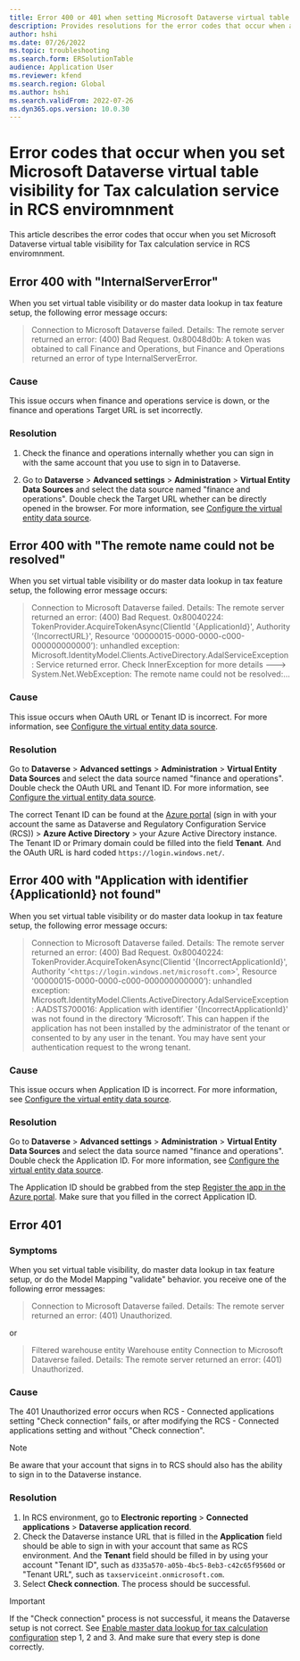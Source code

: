 ```yaml
---
title: Error 400 or 401 when setting Microsoft Dataverse virtual table visibility
description: Provides resolutions for the error codes that occur when application users try to set Dataverse virtual table visibility.
author: hshi
ms.date: 07/26/2022
ms.topic: troubleshooting
ms.search.form: ERSolutionTable
audience: Application User
ms.reviewer: kfend
ms.search.region: Global
ms.author: hshi
ms.search.validFrom: 2022-07-26
ms.dyn365.ops.version: 10.0.30
---
```


# Error codes that occur when you set Microsoft Dataverse virtual table visibility for Tax calculation service in RCS enviromnment

This article describes the error codes that occur when you set Microsoft Dataverse virtual table visibility for Tax calculation service in RCS enviromnment.

## Error 400 with "InternalServerError"

When you set virtual table visibility or do master data lookup in tax feature setup, the following error message occurs:

> Connection to Microsoft Dataverse failed. Details: The remote server returned an error: (400) Bad Request. 0x80048d0b: A token was obtained to call Finance and Operations, but Finance and Operations returned an error of type InternalServerError.

### Cause

This issue occurs when finance and operations service is down, or the finance and operations Target URL is set incorrectly.

### Resolution

1. Check the finance and operations internally whether you can sign in with the same account that you use to sign in to Dataverse.

2. Go to **Dataverse** > **Advanced settings** > **Administration** > **Virtual Entity Data Sources** and select the data source named "finance and operations". Double check the Target URL whether can be directly opened in the browser. For more information, see [Configure the virtual entity data source](/dynamics365/fin-ops-core/dev-itpro/power-platform/admin-reference#configure-the-virtual-entity-data-source).

## Error 400 with "The remote name could not be resolved"

When you set virtual table visibility or do master data lookup in tax feature setup, the following error message occurs:

> Connection to Microsoft Dataverse failed. Details: The remote server returned an error: (400) Bad Request. 0x80040224: TokenProvider.AcquireTokenAsync(Clientld '{ApplicationId}', Authority ‘{IncorrectURL}', Resource '00000015-0000-0000-c000-000000000000’): unhandled exception: Microsoft.IdentityModel.Clients.ActiveDirectory.AdalServiceException: Service returned error. Check InnerException for more details ---> System.Net.WebException: The remote name could not be resolved:...

### Cause

This issue occurs when OAuth URL or Tenant ID is incorrect. For more information, see [Configure the virtual entity data source](/dynamics365/fin-ops-core/dev-itpro/power-platform/admin-reference#configure-the-virtual-entity-data-source).

### Resolution

Go to **Dataverse** > **Advanced settings** > **Administration** > **Virtual Entity Data Sources** and select the data source named "finance and operations". Double check the OAuth URL and Tenant ID. For more information, see [Configure the virtual entity data source](/dynamics365/fin-ops-core/dev-itpro/power-platform/admin-reference#configure-the-virtual-entity-data-source).

The correct Tenant ID can be found at the [Azure portal](https://portal.azure.com) (sign in with your account the same as Dataverse and Regulatory Configuration Service (RCS)) > **Azure Active Directory** > your Azure Active Directory instance. The Tenant ID or Primary domain could be filled into the field **Tenant**. And the OAuth URL is hard coded `https://login.windows.net/`.

## Error 400 with "Application with identifier {ApplicationId} not found"

When you set virtual table visibility or do master data lookup in tax feature setup, the following error message occurs:

> Connection to Microsoft Dataverse failed. Details: The remote server returned an error: (400) Bad
Request. 0x80040224: TokenProvider.AcquireTokenAsync(Clientid '{IncorrectApplicationId}', Authority ‘<`https://login.windows.net/microsoft.com`>', Resource '00000015-0000-0000-c000-000000000000’): unhandled exception: Microsoft.IdentityModel.Clients.ActiveDirectory.AdalServiceException: AADSTS700016: Application with identifier '{IncorrectApplicationId}' was not found in the directory ‘Microsoft’. This can happen if the application has not been installed by the administrator of the tenant or consented to by any user in the tenant. You may have sent your authentication request to the wrong tenant.

### Cause

This issue occurs when Application ID is incorrect. For more information, see [Configure the virtual entity data source](/dynamics365/fin-ops-core/dev-itpro/power-platform/admin-reference#configure-the-virtual-entity-data-source).

### Resolution

Go to **Dataverse** > **Advanced settings** > **Administration** > **Virtual Entity Data Sources** and select the data source named "finance and operations". Double check the Application ID. For more information, see [Configure the virtual entity data source](/dynamics365/fin-ops-core/dev-itpro/power-platform/admin-reference#configure-the-virtual-entity-data-source).

The Application ID should be grabbed from the step [Register the app in the Azure portal](/dynamics365/fin-ops-core/dev-itpro/power-platform/admin-reference#grant-app-permissions-in-finance-and-operations-apps). Make sure that you filled in the correct Application ID.

## Error 401

### Symptoms

When you set virtual table visibility, do master data lookup in tax feature setup, or do the Model Mapping "validate" behavior. you receive one of the following error messages:

> Connection to Microsoft Dataverse failed. Details: The remote server returned an error: (401) Unauthorized.

or

> Filtered warehouse entity Warehouse entity Connection to Microsoft Dataverse failed. Details: The remote server returned an error: (401) Unauthorized.

### Cause

The 401 Unauthorized error occurs when RCS - Connected applications setting "Check connection" fails, or after modifying the RCS - Connected applications setting and without "Check connection".

> [!NOTE]
> Be aware that your account that signs in to RCS should also has the ability to sign in to the Dataverse instance.

### Resolution

1. In RCS environment, go to **Electronic reporting** > **Connected applications** > **Dataverse application record**.
2. Check the Dataverse instance URL that is filled in the **Application** field should be able to sign in with your account that same as RCS environment. And the **Tenant** field should be filled in by using your account "Tenant ID", such as `d335a570-a05b-4bc5-8eb3-c42c65f9560d` or "Tenant URL", such as `taxserviceint.onmicrosoft.com`.
3. Select **Check connection**. The process should be successful.

> [!IMPORTANT]
> If the "Check connection" process is not successful, it means the Dataverse setup is not correct. See [Enable master data lookup for tax calculation configuration](/dynamics365/finance/localizations/tax-service-set-up-environment-master-data-lookup) step 1, 2 and 3. And make sure that every step is done correctly.
